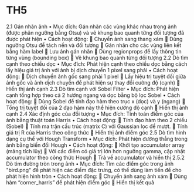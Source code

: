 # TH5
2.1 Gán nhãn ảnh
•	Mục đích: Gán nhãn các vùng khác nhau trong ảnh (được phân ngưỡng bằng Otsu) và vẽ khung bao quanh từng đối tượng đã được phát hiện
•	Cách hoạt động:
  	Chuyển ảnh sang thang xám
  	Dùng ngưỡng Otsu để tách nền và đối tượng
  	Gán nhãn cho các vùng liên kết bằng hàm label
  	Lưu ảnh gán nhãn
  	Dùng regionprops để lấy thông tin từng vùng (bounding box)
  	Vẽ khung bao quanh từng đối tượng
2.2 Dò tìm cạnh theo chiều dọc
•	Mục đích: Phát hiện cạnh theo chiều dọc bằng cách lấy hiệu giá trị ảnh với ảnh bị dịch chuyển 1 pixel sang phải
•	Cách hoạt động:
  	Dịch chuyển ảnh gốc sang phải 1 pixel
  	Lấy hiệu trị tuyệt đối giữa ảnh gốc và ảnh dịch chuyển để phát hiện sự thay đổi cường độ (cạnh)
  	Hiển thị ảnh cạnh
2.3 Dò tìm cạnh với Sobel Filter
•	Mục đích: Phát hiện cạnh tổng hợp theo cả 2 hướng ngang và dọc bằng bộ lọc Sobel
•	Cách hoạt động:
  	Dùng Sobel để tính đạo hàm theo trục x (dọc) và y (ngang)
  	Tổng trị tuyệt đối của 2 đạo hàm này thể hiện cường độ cạnh
  	Hiển thị ảnh cạnh
2.4 Xác định góc của đối tượng
•	Mục đích: Tính toán điểm góc của ảnh bằng thuật toán Harris
•	Cách hoạt động:
  	Tính đạo hàm theo 2 chiều (Sobel)
  	Tính ma trận cấu trúc (matrix C) với Gaussian lọc để mượt.
  	Tính giá trị R của Harris theo công thức
  	Hiển thị ảnh điểm góc
2.5 Dò tìm hình dạng cụ thể với Hough Transform
•	Mục đích: Phát hiện đường thẳng trong ảnh bằng biến đổi Hough
•	Cách hoạt động:
  	Khởi tạo accumulator array (mảng tích lũy)
  	Với các điểm có giá trị lớn hơn ngưỡng gamma, cập nhật accumulator theo công thức Hough
  	Trả về accumulator và hiển thị
  2.5.2 Dò tìm đường tròn trong ảnh
•	Mục đích: Tìm các điểm góc trong ảnh "bird.png" để phát hiện các điểm đặc trưng, có thể dùng làm tiền đề cho phát hiện hình tròn
•	Cách hoạt động:
  	Chuyển ảnh sang ảnh xám
  	Dùng hàm “corner_harris” để phát hiện điểm góc
  	Hiển thị kết quả


